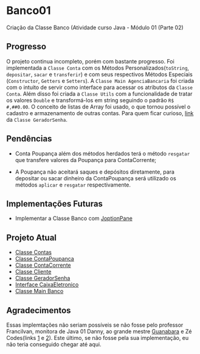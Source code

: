 # Banco01
Criação da Classe Banco (Atividade curso Java - Módulo 01 (Parte 02) 

## Progresso
O projeto continua incompleto, porém com bastante progresso. Foi implementada a `Classe Conta` com os Métodos Personalizados(`toString`, `depositar`, `sacar` e `transferir`) e com seus respectivos Métodos Especiais (`Constructor`, `Getters` e `Setters`). A `Classe Main AgenciaBancaria` foi criada com o intuito de servir como interface para acessar os atributos da `Classe Conta`. Além disso foi criada a `Classe Utils` com a funcionalidade de tratar os valores `Double` e transformá-los em string seguindo o padrão `R$ #,##0.00`. O conceito de listas de Array foi usado, o que tornou possível o cadastro e armazenamento de outras contas. Para quem ficar curioso, [link](https://www.delftstack.com/pt/howto/java/random-alphanumeric-string-in-java/#:~:text=Gere%20string%20alfanum%C3%A9rica%20aleat%C3%B3ria%20em%20Java%20usando%20o,caracteres%20e%20d%C3%ADgitos%20da%20string%20que%20criamos%20anteriormente.) da `Classe GeradorSenha`.

## Pendências

* Conta Poupança além dos métodos herdados terá o método `resgatar`
que transfere valores da Poupança para ContaCorrente;

* A Poupança não aceitará saques e depósitos diretamente, para
depositar ou sacar dinheiro da ContaPoupança será utilizado os métodos
`aplicar` e `resgatar` respectivamente.

## Implementações Futuras

* Implementar a Classe Banco com [JoptionPane](https://www.youtube.com/watch?v=6wo9vvlIhRo&ab_channel=Zécodes)

## Projeto Atual

* [Classe Contas](https://github.com/Edivaldo16/Banco/blob/main/Contas.java)
* [Classe ContaPoupanca](https://github.com/Edivaldo16/Banco/blob/main/ContaPoupanca.java)
* [Classe ContaCorrente](https://github.com/Edivaldo16/Banco/blob/main/ContaCorrente.java)
* [Classe Cliente](https://github.com/Edivaldo16/Banco/blob/main/Cliente.java)
* [Classe GeradorSenha](https://github.com/Edivaldo16/Banco/blob/main/GeradorSenha.java)
* [Interface CaixaEletronico](https://github.com/Edivaldo16/Banco/blob/main/CaixaEletronico.java)
* [Classe Main Banco](https://github.com/Edivaldo16/Banco/blob/main/Teste.java)

## Agradecimentos

Essas implemtações não seriam possíveis se não fosse pelo professor Francilvan, monitora de Java 01 Danny, ao grande mestre [Guanabara](https://www.youtube.com/watch?v=KlIL63MeyMY&list=PLHz_AreHm4dkqe2aR0tQK74m8SFe-aGsY&ab_channel=CursoemVídeo) e Zé Codes(links [1](https://www.youtube.com/watch?v=AExKQiCqwGs&ab_channel=Zécodes) e [2](https://www.youtube.com/watch?v=6wo9vvlIhRo&ab_channel=Zécodes)). Este último, se não fosse pela sua implementação, eu não teria conseguido chegar até aqui. 
